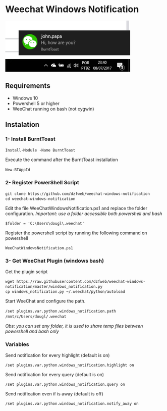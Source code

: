 # Weechat Windows Notification

![Emoji](print.png)

## Requirements
* Windows 10
* Powershell 5 or higher
* WeeChat running on bash (not cygwin)

## Instalation 
### 1- Install BurntToast

`Install-Module -Name BurntToast`

Execute the command after the BurntToast installation

`New-BTAppId`

### 2- Register PowerShell Script
```
git clone https://github.com/dzfweb/weechat-windows-notification
cd weechat-windows-notification
``` 

Edit the file WeeChatWindowsNotification.ps1 and replace the folder configuration. 
*Important: use a folder accessible both powershell and bash* 
```
$folder = 'C:\Users\dougl\.weechat'
```

Register the powershell script by running the following command on powershell 
```
WeeChatWindowsNotification.ps1
```

### 3- Get WeeChat Plugin (windows bash)
Get the plugin script
```
wget https://raw.githubusercontent.com/dzfweb/weechat-windows-notification/master/windows_notification.py
cp windows_notification.py ~/.weechat/python/autoload
``` 
Start WeeChat and configure the path.

```/set plugins.var.python.windows_notification.path /mnt/c/Users/dougl/.weechat```

*Obs: you can set any folder, it is used to share temp files between powershell and bash only*

### Variables
Send notification for every highlight (default is on)
```
/set plugins.var.python.windows_notification.highlight on
```


Send notification for every query (default is on)
```
/set plugins.var.python.windows_notification.query on
```


Send notification even if is away (default is off)
```
/set plugins.var.python.windows_notification.notify_away on
```
